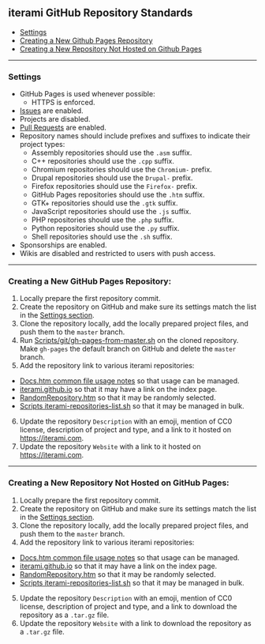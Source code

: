 iterami GitHub Repository Standards
-----------------------------------

* [Settings](#settings)
* [Creating a New Github Pages Repository](#creating-a-new-github-pages-repository)
* [Creating a New Repository Not Hosted on Github Pages](#creating-a-new-repository-not-hosted-on-github-pages)

---

### Settings

* GitHub Pages is used whenever possible:
  * HTTPS is enforced.
* [Issues](https://github.com/iterami/Docs.htm/blob/gh-pages/standards/issues.md) are enabled.
* Projects are disabled.
* [Pull Requests](https://github.com/iterami/Docs.htm/blob/gh-pages/standards/pull-requests.md) are enabled.
* Repository names should include prefixes and suffixes to indicate their project types:
  * Assembly repositories should use the `.asm` suffix.
  * C++ repositories should use the `.cpp` suffix.
  * Chromium repositories should use the `Chromium-` prefix.
  * Drupal repositories should use the `Drupal-` prefix.
  * Firefox repositories should use the `Firefox-` prefix.
  * GitHub Pages repositories should use the `.htm` suffix.
  * GTK+ repositories should use the `.gtk` suffix.
  * JavaScript repositories should use the `.js` suffix.
  * PHP repositories should use the `.php` suffix.
  * Python repositories should use the `.py` suffix.
  * Shell repositories should use the `.sh` suffix.
* Sponsorships are enabled.
* Wikis are disabled and restricted to users with push access.

---

### Creating a New GitHub Pages Repository:

1. Locally prepare the first repository commit.
2. Create the repository on GitHub and make sure its settings match the list in the [Settings section](#settings).
3. Clone the repository locally, add the locally prepared project files, and push them to the `master` branch.
4. Run [Scripts/git/gh-pages-from-master.sh](https://github.com/iterami/Scripts/blob/master/git/gh-pages-from-master.sh) on the cloned repository. Make `gh-pages` the default branch on GitHub and delete the `master` branch.
5. Add the repository link to various iterami repositories:
  * [Docs.htm common file usage notes](https://github.com/iterami/Docs.htm/blob/gh-pages/repositories/common.md) so that usage can be managed.
  * [iterami.github.io](https://github.com/iterami/iterami.github.io) so that it may have a link on the index page.
  * [RandomRepository.htm](https://github.com/iterami/RandomRepository.htm) so that it may be randomly selected.
  * [Scripts iterami-repositories-list.sh](https://github.com/iterami/iterami.github.io) so that it may be managed in bulk.
6. Update the repository `Description` with an emoji, mention of CC0 license, description of project and type, and a link to it hosted on https://iterami.com.
7. Update the repository `Website` with a link to it hosted on https://iterami.com.

---

### Creating a New Repository Not Hosted on GitHub Pages:

1. Locally prepare the first repository commit.
2. Create the repository on GitHub and make sure its settings match the list in the [Settings section](#settings).
3. Clone the repository locally, add the locally prepared project files, and push them to the `master` branch.
4. Add the repository link to various iterami repositories:
  * [Docs.htm common file usage notes](https://github.com/iterami/Docs.htm/blob/gh-pages/repositories/common.md) so that usage can be managed.
  * [iterami.github.io](https://github.com/iterami/iterami.github.io) so that it may have a link on the index page.
  * [RandomRepository.htm](https://github.com/iterami/RandomRepository.htm) so that it may be randomly selected.
  * [Scripts iterami-repositories-list.sh](https://github.com/iterami/iterami.github.io) so that it may be managed in bulk.
5. Update the repository `Description` with an emoji, mention of CC0 license, description of project and type, and a link to download the repository as a `.tar.gz` file.
6. Update the repository `Website` with a link to download the repository as a `.tar.gz` file.
